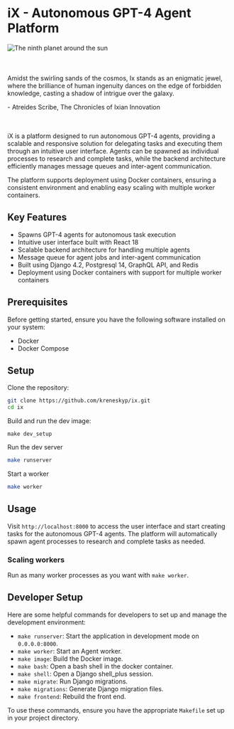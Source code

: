 # iX - Autonomous GPT-4 Agent Platform

<div>
<img align="left" src="ix_350.png" alt="The ninth planet around the sun">
<p>
<br>
<br>
<br>
<br>
Amidst the swirling sands of the cosmos, Ix stands as an enigmatic jewel, 
where the brilliance of human ingenuity dances on the edge of forbidden 
knowledge, casting a shadow of intrigue over the galaxy.

\- Atreides Scribe, The Chronicles of Ixian Innovation
<p>
</div>
<div>
<br>
<br>
</div>

<div>
iX is a platform designed to run autonomous GPT-4 agents, providing a scalable and responsive solution for 
delegating tasks and executing them through an intuitive user interface. Agents can be spawned as individual processes 
to research and complete tasks, while the backend architecture efficiently manages message queues and inter-agent 
communication.

The platform supports deployment using Docker containers, ensuring a consistent environment and enabling easy scaling 
with multiple worker containers.
</div>


## Key Features

- Spawns GPT-4 agents for autonomous task execution
- Intuitive user interface built with React 18
- Scalable backend architecture for handling multiple agents
- Message queue for agent jobs and inter-agent communication
- Built using Django 4.2, Postgresql 14, GraphQL API, and Redis
- Deployment using Docker containers with support for multiple worker containers

## Prerequisites

Before getting started, ensure you have the following software installed on your system:

- Docker
- Docker Compose

## Setup

Clone the repository:

```bash
git clone https://github.com/kreneskyp/ix.git
cd ix
```

Build and run the dev image:

```
make dev_setup
```

Run the dev server

```bash
make runserver
```

Start a worker
```bash
make worker
```


## Usage

Visit `http://localhost:8000` to access the user interface and start creating tasks for the autonomous GPT-4 agents. 
The platform will automatically spawn agent processes to research and complete tasks as needed.


### Scaling workers
Run as many worker processes as you want with `make worker`.


## Developer Setup

Here are some helpful commands for developers to set up and manage the development environment:

- `make runserver`: Start the application in development mode on `0.0.0.0:8000`.
- `make worker`: Start an Agent worker.
- `make image`: Build the Docker image.
- `make bash`: Open a bash shell in the docker container.
- `make shell`: Open a Django shell_plus session.
- `make migrate`: Run Django migrations.
- `make migrations`: Generate Django migration files.
- `make frontend`: Rebuild the front end.

To use these commands, ensure you have the appropriate `Makefile` set up in your project directory.
